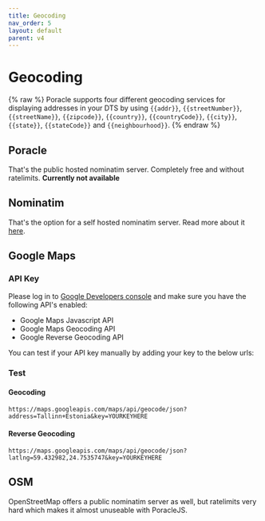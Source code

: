 ```yaml
---
title: Geocoding
nav_order: 5
layout: default
parent: v4
---
```


# Geocoding
{% raw %}
Poracle supports four different geocoding services for displaying addresses in your DTS by using `{{addr}}`, `{{streetNumber}}`, `{{streetName}}`, `{{zipcode}}`, `{{country}}`, `{{countryCode}}`, `{{city}}`, `{{state}}`, `{{stateCode}}` and `{{neighbourhood}}`.
{% endraw %}

## Poracle

That's the public hosted nominatim server. Completely free and without ratelimits. **Currently not available**

## Nominatim

That's the option for a self hosted nominatim server. Read more about it [here](https://github.com/mediagis/nominatim-docker).


## Google Maps

### API Key

Please log in to [Google Developers console](https://console.developers.google.com/) and make sure you have the following API's enabled:  
   
* Google Maps Javascript API 
* Google Maps Geocoding API
* Google Reverse Geocoding API

You can test if your API key manually by adding your key to the below urls:  

### Test

#### Geocoding

```
https://maps.googleapis.com/maps/api/geocode/json?address=Tallinn+Estonia&key=YOURKEYHERE
```  

#### Reverse Geocoding

```
https://maps.googleapis.com/maps/api/geocode/json?latlng=59.432982,24.7535747&key=YOURKEYHERE
```


## OSM

OpenStreetMap offers a public nominatim server as well, but ratelimits very hard which makes it almost unuseable with PoracleJS.